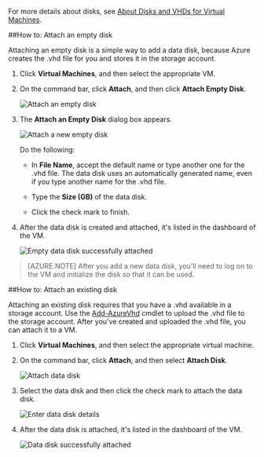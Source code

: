 
For more details about disks, see [About Disks and VHDs for Virtual Machines](../articles/virtual-machines/virtual-machines-linux-about-disks-vhds.md).

##<a id="attachempty"></a>How to: Attach an empty disk

Attaching an empty disk is a simple way to add a data disk, because Azure creates the .vhd file for you and stores it in the storage account.

1. Click **Virtual Machines**, and then select the appropriate VM.

2. On the command bar, click **Attach**, and then click **Attach Empty Disk**.


	![Attach an empty disk](./media/howto-attach-disk-windows-linux/AttachEmptyDisk.png)

3.	The **Attach an Empty Disk** dialog box appears.


	![Attach a new empty disk](./media/howto-attach-disk-windows-linux/AttachEmptyDetail.png)


	Do the following:

	- In **File Name**, accept the default name or type another one for the .vhd file. The data disk uses an automatically generated name, even if you type another name for the .vhd file.

	- Type the **Size (GB)** of the data disk.

	- Click the check mark to finish.

4.	After the data disk is created and attached, it's listed in the dashboard of the VM.

	![Empty data disk successfully attached](./media/howto-attach-disk-windows-linux/AttachEmptySuccess.png)

> [AZURE.NOTE] After you add a new data disk, you'll need to log on to the VM and initialize the disk so that it can be used. 


##<a id="attachexisting"></a>How to: Attach an existing disk

Attaching an existing disk requires that you have a .vhd available in a storage account. Use the [Add-AzureVhd](https://msdn.microsoft.com/library/azure/dn495173.aspx) cmdlet to upload the .vhd file to the storage account. After you've created and uploaded the .vhd file, you can attach it to a VM.

1. Click **Virtual Machines**, and then select the appropriate virtual machine.

2. On the command bar, click **Attach**, and then select **Attach Disk**.


	![Attach data disk](./media/howto-attach-disk-windows-linux/AttachExistingDisk.png)


3. Select the data disk and then click the check mark to attach the data disk.

	![Enter data disk details](./media/howto-attach-disk-windows-linux/AttachExistingDetail.png)

4.	After the data disk is attached, it's listed in the dashboard of the VM.


	![Data disk successfully attached](./media/howto-attach-disk-windows-linux/AttachExistingSuccess.png)
